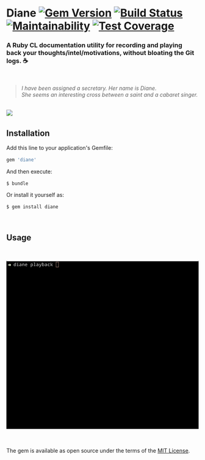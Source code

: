# Diane [![Gem Version](https://badge.fury.io/rb/diane.svg)](https://badge.fury.io/rb/diane) [![Build Status](https://travis-ci.org/mnyrop/diane.svg?branch=master)](https://travis-ci.org/mnyrop/diane) [![Maintainability](https://api.codeclimate.com/v1/badges/0e84a1657af9d2258136/maintainability)](https://codeclimate.com/github/mnyrop/diane/maintainability) [![Test Coverage](https://api.codeclimate.com/v1/badges/0e84a1657af9d2258136/test_coverage)](https://codeclimate.com/github/mnyrop/diane/test_coverage) 
### A Ruby CL documentation utility for recording and playing back your thoughts/intel/motivations, without bloating the Git logs. ☕️

<br>

> *I have been assigned a secretary. Her name is Diane.*<br>
> *She seems an interesting cross between a saint and a cabaret singer.*

<br>

<img src="https://media.giphy.com/media/WubJTtnWXKfmM/giphy.gif" width="400"/>

<br>

## Installation

Add this line to your application's Gemfile:

```ruby
gem 'diane'
```

And then execute:

    $ bundle

Or install it yourself as:

    $ gem install diane

<br>

## Usage

<br>

![diane screen gif](./docs/diane.gif)

<br>



The gem is available as open source under the terms of the [MIT License](https://opensource.org/licenses/MIT).
